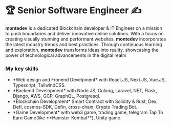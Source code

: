 <h1 align="left">
    🏆 Senior Software Engineer ✍
</h1>

  **montedev** is a dedicated Blockchain developer & IT Engineer on a mission to push boundaries and deliver innovative online solutions. With a focus on creating visually stunning and performant websites, **montedev** incorporates the latest industry trends and best practices. Through continuous learning and exploration, **montedev** transforms ideas into reality, showcasing the power of technological advancements in the digital realm

<h3> My key skills</h3>
      <ul>
        <li>*Web design and Fronend Develpment* with React.JS, Next.JS, Vue.JS, Typescript, TailwindCSS.</li>
        <li>*Backend Development* with Node.JS, Golang, Laravel,.NET, Flask, Django, AWS, GCP, GraphQL, Postgresql.</li>
        <li>*Blockchain Development* Smart Contract with Solidity & Rust, Dex, Defi, cosmos-SDK, Defin, cross-chain, Crypto Trading Bot.</li>
        <li>*Game Development* with web3 game, trading game, telegram Tap To Earn Game(like **Hamster Kombat**), Unity game </li>
      </ul>
